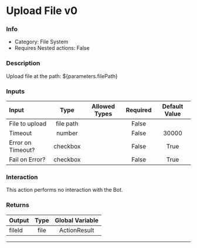 # Upload File v0

### Info

- Category: File System
- Requires Nested actions: False


### Description
Upload file at the path: ${parameters.filePath}


### Inputs

| Input | Type | Allowed Types | Required |  Default Value |
| :--- | :---: | :---: | :---: | :---: |
| File to upload | file path |  | False |  |
| Timeout | number |  | False | 30000 |
| Error on Timeout? | checkbox |  | False | True |
| Fail on Error? | checkbox |  | False | True |


### Interaction
This action performs no interaction with the Bot.

### Returns

| Output | Type | Global Variable |
| :--- | :---: | :---: |
| fileId | file | ActionResult |

---